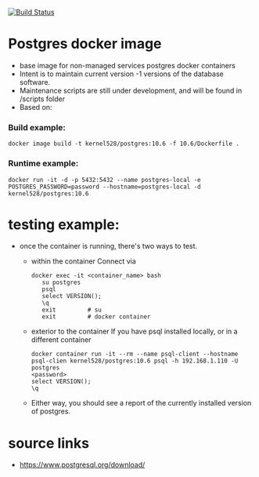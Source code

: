 [![Build Status](http://drone.kernelsanders.biz/api/badges/kernel528/postgres-docker/status.svg)](http://drone.kernelsanders.biz/kernel528/postgres-docker)
# Postgres docker image
* base image for non-managed services postgres docker containers
* Intent is to maintain current version -1 versions of the database software.
* Maintenance scripts are still under development, and will be found in /scripts folder
* Based on:  

### Build example:
```
docker image build -t kernel528/postgres:10.6 -f 10.6/Dockerfile .

```

### Runtime example:
```
docker run -it -d -p 5432:5432 --name postgres-local -e POSTGRES_PASSWORD=password --hostname=postgres-local -d kernel528/postgres:10.6
```

# testing example:
* once the container is running, there's two ways to test.

  * within the container
    Connect via
    ```
    docker exec -it <container_name> bash
       su postgres
       psql
       select VERSION();
       \q           
       exit         # su
       exit         # docker container
    ```
  * exterior to the container
    If you have psql installed locally, or in a different container
    ```
    docker container run -it --rm --name psql-client --hostname psql-clien kernel528/postgres:10.6 psql -h 192.168.1.110 -U postgres
    <password>
    select VERSION();
    \q           
    ```
  * Either way, you should see a report of the currently installed version of postgres.
# source links
* https://www.postgresql.org/download/
